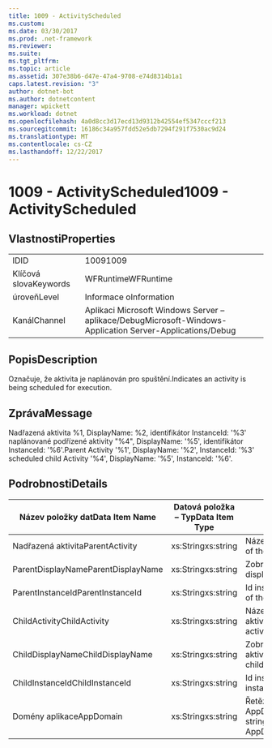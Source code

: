 ```yaml
---
title: 1009 - ActivityScheduled
ms.custom: 
ms.date: 03/30/2017
ms.prod: .net-framework
ms.reviewer: 
ms.suite: 
ms.tgt_pltfrm: 
ms.topic: article
ms.assetid: 307e38b6-d47e-47a4-9708-e74d8314b1a1
caps.latest.revision: "3"
author: dotnet-bot
ms.author: dotnetcontent
manager: wpickett
ms.workload: dotnet
ms.openlocfilehash: 4a0d8cc3d17ecd13d9312b42554ef5347cccf213
ms.sourcegitcommit: 16186c34a957fdd52e5db7294f291f7530ac9d24
ms.translationtype: MT
ms.contentlocale: cs-CZ
ms.lasthandoff: 12/22/2017
---
```

# <a name="1009---activityscheduled"></a><span data-ttu-id="7c2b2-102">1009 - ActivityScheduled</span><span class="sxs-lookup"><span data-stu-id="7c2b2-102">1009 - ActivityScheduled</span></span>
## <a name="properties"></a><span data-ttu-id="7c2b2-103">Vlastnosti</span><span class="sxs-lookup"><span data-stu-id="7c2b2-103">Properties</span></span>  
  
|||  
|-|-|  
|<span data-ttu-id="7c2b2-104">ID</span><span class="sxs-lookup"><span data-stu-id="7c2b2-104">ID</span></span>|<span data-ttu-id="7c2b2-105">1009</span><span class="sxs-lookup"><span data-stu-id="7c2b2-105">1009</span></span>|  
|<span data-ttu-id="7c2b2-106">Klíčová slova</span><span class="sxs-lookup"><span data-stu-id="7c2b2-106">Keywords</span></span>|<span data-ttu-id="7c2b2-107">WFRuntime</span><span class="sxs-lookup"><span data-stu-id="7c2b2-107">WFRuntime</span></span>|  
|<span data-ttu-id="7c2b2-108">úroveň</span><span class="sxs-lookup"><span data-stu-id="7c2b2-108">Level</span></span>|<span data-ttu-id="7c2b2-109">Informace o</span><span class="sxs-lookup"><span data-stu-id="7c2b2-109">Information</span></span>|  
|<span data-ttu-id="7c2b2-110">Kanál</span><span class="sxs-lookup"><span data-stu-id="7c2b2-110">Channel</span></span>|<span data-ttu-id="7c2b2-111">Aplikaci Microsoft Windows Server – aplikace/Debug</span><span class="sxs-lookup"><span data-stu-id="7c2b2-111">Microsoft-Windows-Application Server-Applications/Debug</span></span>|  
  
## <a name="description"></a><span data-ttu-id="7c2b2-112">Popis</span><span class="sxs-lookup"><span data-stu-id="7c2b2-112">Description</span></span>  
 <span data-ttu-id="7c2b2-113">Označuje, že aktivita je naplánován pro spuštění.</span><span class="sxs-lookup"><span data-stu-id="7c2b2-113">Indicates an activity is being scheduled for execution.</span></span>  
  
## <a name="message"></a><span data-ttu-id="7c2b2-114">Zpráva</span><span class="sxs-lookup"><span data-stu-id="7c2b2-114">Message</span></span>  
 <span data-ttu-id="7c2b2-115">Nadřazená aktivita %1, DisplayName: %2, identifikátor InstanceId: '%3' naplánované podřízené aktivity "%4", DisplayName: '%5', identifikátor InstanceId: '%6'.</span><span class="sxs-lookup"><span data-stu-id="7c2b2-115">Parent Activity '%1', DisplayName: '%2', InstanceId: '%3' scheduled child Activity '%4', DisplayName: '%5', InstanceId: '%6'.</span></span>  
  
## <a name="details"></a><span data-ttu-id="7c2b2-116">Podrobnosti</span><span class="sxs-lookup"><span data-stu-id="7c2b2-116">Details</span></span>  
  
|<span data-ttu-id="7c2b2-117">Název položky dat</span><span class="sxs-lookup"><span data-stu-id="7c2b2-117">Data Item Name</span></span>|<span data-ttu-id="7c2b2-118">Datová položka – Typ</span><span class="sxs-lookup"><span data-stu-id="7c2b2-118">Data Item Type</span></span>|<span data-ttu-id="7c2b2-119">Popis</span><span class="sxs-lookup"><span data-stu-id="7c2b2-119">Description</span></span>|  
|--------------------|--------------------|-----------------|  
|<span data-ttu-id="7c2b2-120">Nadřazená aktivita</span><span class="sxs-lookup"><span data-stu-id="7c2b2-120">ParentActivity</span></span>|<span data-ttu-id="7c2b2-121">xs:String</span><span class="sxs-lookup"><span data-stu-id="7c2b2-121">xs:string</span></span>|<span data-ttu-id="7c2b2-122">Název typu nadřazené aktivity.</span><span class="sxs-lookup"><span data-stu-id="7c2b2-122">The type name of the parent activity.</span></span>|  
|<span data-ttu-id="7c2b2-123">ParentDisplayName</span><span class="sxs-lookup"><span data-stu-id="7c2b2-123">ParentDisplayName</span></span>|<span data-ttu-id="7c2b2-124">xs:String</span><span class="sxs-lookup"><span data-stu-id="7c2b2-124">xs:string</span></span>|<span data-ttu-id="7c2b2-125">Zobrazovaný název nadřazené aktivity.</span><span class="sxs-lookup"><span data-stu-id="7c2b2-125">The display name of the parent activity.</span></span>|  
|<span data-ttu-id="7c2b2-126">ParentInstanceId</span><span class="sxs-lookup"><span data-stu-id="7c2b2-126">ParentInstanceId</span></span>|<span data-ttu-id="7c2b2-127">xs:String</span><span class="sxs-lookup"><span data-stu-id="7c2b2-127">xs:string</span></span>|<span data-ttu-id="7c2b2-128">Id instance nadřazené aktivity.</span><span class="sxs-lookup"><span data-stu-id="7c2b2-128">The instance id of the parent activity.</span></span>|  
|<span data-ttu-id="7c2b2-129">ChildActivity</span><span class="sxs-lookup"><span data-stu-id="7c2b2-129">ChildActivity</span></span>|<span data-ttu-id="7c2b2-130">xs:String</span><span class="sxs-lookup"><span data-stu-id="7c2b2-130">xs:string</span></span>|<span data-ttu-id="7c2b2-131">Název typu naplánované podřízené aktivity.</span><span class="sxs-lookup"><span data-stu-id="7c2b2-131">The type name of the scheduled child activity.</span></span>|  
|<span data-ttu-id="7c2b2-132">ChildDisplayName</span><span class="sxs-lookup"><span data-stu-id="7c2b2-132">ChildDisplayName</span></span>|<span data-ttu-id="7c2b2-133">xs:String</span><span class="sxs-lookup"><span data-stu-id="7c2b2-133">xs:string</span></span>|<span data-ttu-id="7c2b2-134">Zobrazovaný název naplánované podřízené aktivity.</span><span class="sxs-lookup"><span data-stu-id="7c2b2-134">The display name of the scheduled child activity.</span></span>|  
|<span data-ttu-id="7c2b2-135">ChildInstanceId</span><span class="sxs-lookup"><span data-stu-id="7c2b2-135">ChildInstanceId</span></span>|<span data-ttu-id="7c2b2-136">xs:String</span><span class="sxs-lookup"><span data-stu-id="7c2b2-136">xs:string</span></span>|<span data-ttu-id="7c2b2-137">Id instance plánované podřízené aktivity.</span><span class="sxs-lookup"><span data-stu-id="7c2b2-137">The instance id of the scheduled child activity.</span></span>|  
|<span data-ttu-id="7c2b2-138">Domény aplikace</span><span class="sxs-lookup"><span data-stu-id="7c2b2-138">AppDomain</span></span>|<span data-ttu-id="7c2b2-139">xs:String</span><span class="sxs-lookup"><span data-stu-id="7c2b2-139">xs:string</span></span>|<span data-ttu-id="7c2b2-140">Řetězec vrácený AppDomain.CurrentDomain.FriendlyName.</span><span class="sxs-lookup"><span data-stu-id="7c2b2-140">The string returned by AppDomain.CurrentDomain.FriendlyName.</span></span>|
